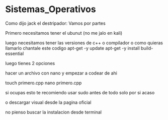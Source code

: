# Sistemas_Operativos
Como dijo jack el destripador:
Vamos por partes

Primero necesitamos tener el ubunut (no me jalo en kali)

luego necesitamos tener las versiones de c++ o compilador o como quieras llamarlo
chantale este codigo
apt-get -y update
apt-get -y install build-essential

luego tienes 2 opciones

hacer un archivo con nano y empezar a codear de ahi

touch primero.cpp
nano primero.cpp

si ocupas esto te recomiendo usar sudo antes de todo
solo por si acaso

o descargar visual desde la pagina oficial

no pienso buscar la instalacion desde terminal 
